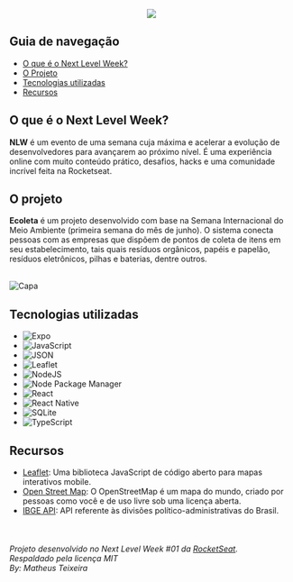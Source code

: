 <p align="center"><img src="https://lander.rocketseat.dev/uploads/nextlevelweek_18baaf82af.svg"/></p>
 
 ## Guia de navegação
 
 - [O que é o Next Level Week?](#o-que-é-o-next-level-week)
 - [O Projeto](#o-projeto)
 - [Tecnologias utilizadas](#tecnologias-utilizadas)
 - [Recursos](#recursos)

## O que é o Next Level Week?
__NLW__ é um evento de uma semana cuja máxima e acelerar a evolução de desenvolvedores para avançarem ao próximo nível. É uma experiência online com muito conteúdo prático, desafios, hacks e uma comunidade incrível feita na Rocketseat.

## O projeto
__Ecoleta__ é um projeto desenvolvido com base na Semana Internacional do Meio Ambiente (primeira semana do mês de junho). O sistema conecta pessoas com as empresas que dispõem de pontos de coleta de itens em seu estabelecimento, tais quais resíduos orgânicos, papéis e papelão, resíduos eletrônicos, pilhas e baterias, dentre outros.
</br>
</br>

![Capa](https://user-images.githubusercontent.com/64803412/83979106-52982780-a8e2-11ea-92cd-deb4b22b8542.png)

## Tecnologias utilizadas
- ![Expo](https://img.shields.io/badge/-Expo-blue.svg?style=flat-square&logo=Expo&color=000020&logoColor=fff)
- ![JavaScript](https://img.shields.io/badge/-JavaScript-blue.svg?style=flat-square&logo=JavaScript&color=F7DF1E&logoColor=fff)
- ![JSON](https://img.shields.io/badge/-JSON-blue.svg?style=flat-square&logo=Json&color=555555&logoColor=fff)
- ![Leaflet](https://img.shields.io/badge/-Leaflet-blue.svg?style=flat-square&logo=Leaflet&color=199900&logoColor=fff)
- ![NodeJS](https://img.shields.io/badge/-NodeJS-blue.svg?style=flat-square&logo=Node.JS&color=8CC03D&logoColor=fff)
- ![Node Package Manager](https://img.shields.io/badge/-NPM-blue.svg?style=flat-square&logo=NPM&color=CB3837&logoColor=fff)
- ![React](https://img.shields.io/badge/-React-blue.svg?style=flat-square&logo=React&color=61DAFB&logoColor=000)
- ![React Native](https://img.shields.io/badge/-ReactNative-blue.svg?style=flat-square&logo=React&color=61DAFB&logoColor=000)
- ![SQLite](https://img.shields.io/badge/-SQLite-blue.svg?style=flat-square&logo=SQLite&color=003B57&logoColor=fff)
- ![TypeScript](https://img.shields.io/badge/-TypeScript-blue.svg?style=flat-square&logo=TypeScript&color=007ACC&logoColor=fff)

## Recursos
* [Leaflet](https://leafletjs.com): Uma biblioteca JavaScript de código aberto para mapas interativos mobile.
* [Open Street Map](https://www.openstreetmap.org/copyright): O OpenStreetMap é um mapa do mundo, criado por pessoas como você e de uso livre sob uma licença aberta.
* [IBGE API](https://servicodados.ibge.gov.br/api/docs/localidades): API referente às divisões político-administrativas do Brasil.
</br>

###### Projeto desenvolvido no Next Level Week #01 da [RocketSeat](https://rocketseat.com.br).<br/> Respaldado pela licença MIT <br/> By: Matheus Teixeira








